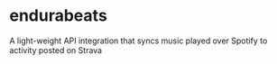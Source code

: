 # endurabeats
A light-weight API integration that syncs music played over Spotify to activity posted on Strava
